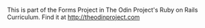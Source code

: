 This is part of the Forms Project in The Odin Project's Ruby on Rails Curriculum. Find it at http://theodinproject.com